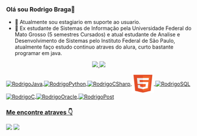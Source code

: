 ### Olá sou Rodrigo Braga👋

- 🔭 Atualmente sou estagiario em suporte ao usuario.
- 🌱 Ex estudante de Sistemas de Informação pela Universidade Federal do Mato Grosso (5 semestres Cursados) e atual estudante de Analise e Desenvolvimento de Sistemas pelo Instituto Federal de São Paulo, atualmente faço estudo continuo atraves do alura, curto bastante programar em java.

<div align="center">
  <a href="https://github.com/rodrigobragaa">
  <img height="180em" src="https://github-readme-stats.vercel.app/api?username=rodrigobragaa&show_icons=true&theme=dark&include_all_commits=true&count_private=true"/>
  <img height="180em" src="https://github-readme-stats.vercel.app/api/top-langs/?username=rodrigobragaa&layout=compact&langs_count=7&theme=dark"/>
</div>
  
  <div style="display: inline_block"><br>
  <img align="center" alt="RodrigoJava" height="50" width="60" 
src="https://cdn.jsdelivr.net/gh/devicons/devicon/icons/java/java-original-wordmark.svg">
  <img align="center" alt="RodrigoPython" height="50" width="60" 
src="https://cdn.jsdelivr.net/gh/devicons/devicon/icons/python/python-original-wordmark.svg">
  <img align="center" alt="RodrigoCSharp" height="50" width="60" 
src="https://cdn.jsdelivr.net/gh/devicons/devicon/icons/csharp/csharp-original.svg">
  <img align="center" alt="RodrigoHTML" height="50" width="60" src="https://raw.githubusercontent.com/devicons/devicon/master/icons/html5/html5-original.svg">
  <img align="center" alt="RodrigoSQL" height="60" width="50" src="https://cdn.jsdelivr.net/gh/devicons/devicon/icons/microsoftsqlserver/microsoftsqlserver-plain-wordmark.svg">
  <img align="center" alt="RodrigoC" height="60" width="50" 
src="https://cdn.jsdelivr.net/gh/devicons/devicon/icons/c/c-original.svg">
  <img align="center" alt="RodrigoOracle" height="60" width="50" 
src="https://cdn.jsdelivr.net/gh/devicons/devicon/icons/oracle/oracle-original.svg">
  <img align="center" alt="RodrigoPost" height="60" width="50" 
src="https://cdn.jsdelivr.net/gh/devicons/devicon/icons/postgresql/postgresql-original-wordmark.svg"
    
</div> 
   
### Me encontre atraves 👇
  
<div> 
  <a href = "mailto:rodrigobragagb@gmail.com"><img src="https://img.shields.io/badge/-Gmail-%23333?style=for-the-badge&logo=gmail&logoColor=white" target="_blank"></a>
  <a href="www.linkedin.com/in/rodrigo-braga-guimaraes-brito" target="_blank"><img src="https://img.shields.io/badge/-LinkedIn-%230077B5?style=for-the-badge&logo=linkedin&logoColor=white" target="_blank"></a> 
  
</div>
